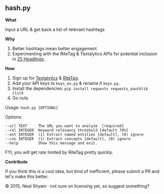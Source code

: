 ## hash.py

**What**

Input a URL & get back a list of relevant hashtags

**Why**

1. Better hashtags mean better engagement
2. Experimenting with the RiteTag & Textalytics APIs for potential inclusion in [25 Headlines](http://nealrs.github.io/25Headlines/).

**How**

1. Sign up for [Textalytics](https://textalytics.com/personal_area) & [RiteTag](http://ritetag.com/developer/signup). 
2. Add your API keys to `keys_ex.py` & rename it `keys.py`.
3. Install the dependencies:
  `pip install requests requests_oauthlib click`
4. Go nuts

Usage: `hash.py [OPTIONS]`

Options:

```
--url TEXT     The URL you want to analyze  [required]
--rel INTEGER  Keyword relevancy threshold [default 70%]
--ent INTEGER  (1) Extract named entities [default], (0) ignore
--con INTEGER  (1) Extract concepts [default], (0) ignore
--help         Show this message and exit.
```

FYI, you _will_ get rate limited by RiteTag pretty quickly.


**Contribute**

If you think this is a cool idea, but kind of inefficient, please submit a PR and let's make this better.

&copy; 2015, Neal Shyam &middot; not sure on licensing yet, so suggest something?
